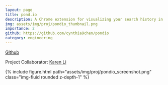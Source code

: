 ```yaml
---
layout: page
title: pond.io
description: A Chrome extension for visualizing your search history in a node cluster graph.
img: assets/img/proj/pondio_thumbnail.png
importance: 2
github: https://github.com/cynthia9chen/pondio
category: engineering
---
```


<div class = "projheader">
    <div class="links"><a href="https://github.com/cynthia9chen/pondio" class="btn z-depth-0" role="button"> <i class="fab fa-github gh-icon"></i> Github</a></div> 
</div>

Project Collaborator: [Karen Li](https://github.com/karenli6)


<div class="row justify-content-sm-center">
    <div class="col-sm-12 mt-3 mt-md-0">
        {% include figure.html path="assets/img/proj/pondio_screenshot.png" class="img-fluid rounded z-depth-1" %}
    </div>
</div>
